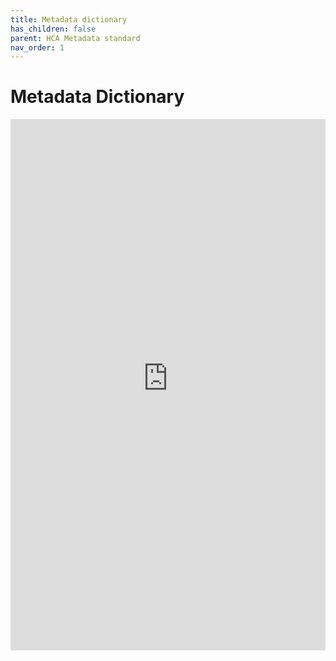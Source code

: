 ```yaml
---
title: Metadata dictionary
has_children: false
parent: HCA Metadata standard
nav_order: 1
---
```


# Metadata Dictionary

<html>
<head><title>Shiny App Iframe</title></head>
<body>
<iframe id="example1" src="https://mshadbolt-hca-ebi.shinyapps.io/meta-comm-dict/" style="border: none; width: 100%; height: 850px" frameborder="0"></iframe>
</body>
</html>
